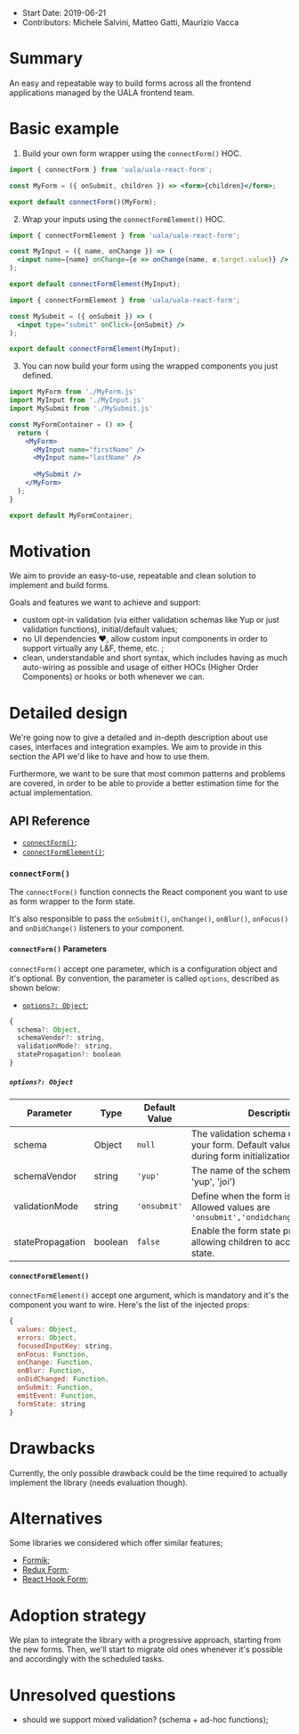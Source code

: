- Start Date: 2019-06-21
- Contributors: Michele Salvini, Matteo Gatti, Maurizio Vacca

# Summary

An easy and repeatable way to build forms across all the frontend applications managed by the UALA frontend team.

# Basic example

1. Build your own form wrapper using the `connectForm()` HOC.

```jsx
import { connectForm } from 'uala/uala-react-form';

const MyForm = ({ onSubmit, children }) => <form>{children}</form>;

export default connectForm()(MyForm);
```

2. Wrap your inputs using the `connectFormElement()` HOC.

```jsx
import { connectFormElement } from 'uala/uala-react-form';

const MyInput = ({ name, onChange }) => (
  <input name={name} onChange={e => onChange(name, e.target.value)} />
);

export default connectFormElement(MyInput);
```

```jsx
import { connectFormElement } from 'uala/uala-react-form';

const MySubmit = ({ onSubmit }) => (
  <input type="submit" onClick={onSubmit} />
);

export default connectFormElement(MyInput);
```

3. You can now build your form using the wrapped components you just defined.

```jsx
import MyForm from './MyForm.js'
import MyInput from './MyInput.js'
import MySubmit from './MySubmit.js'

const MyFormContainer = () => {
  return (
    <MyForm>
      <MyInput name="firstName" />
      <MyInput name="lastName" />
            
      <MySubmit />
    </MyForm>
  );
}

export default MyFormContainer;
```

# Motivation

We aim to provide an easy-to-use, repeatable and clean solution to implement and build forms.

Goals and features we want to achieve and support:

- custom opt-in validation (via either validation schemas like Yup or just validation functions), initial/default values;
- no UI dependencies :heart:, allow custom input components in order to support virtually any L&F, theme, etc. ;
- clean, understandable and short syntax, which includes having as much auto-wiring as possible and usage
of either HOCs (Higher Order Components) or hooks or both whenever we can.

# Detailed design

We're going now to give a detailed and in-depth description about use cases, interfaces and integration examples.
We aim to provide in this section the API we'd like to have and how to use them.

Furthermore, we want to be sure that most common patterns and problems are covered, in order to be able to provide
a better estimation time for the actual implementation.

## API Reference

- [`connectForm()`](#connectform);
- [`connectFormElement()`](#connectformelement);

### `connectForm()`

The `connectForm()` function connects the React component you want to use as form wrapper to the form state.

It's also responsible to pass the  `onSubmit()`, `onChange()`, `onBlur()`, `onFocus()` and `onDidChange()` listeners to your component.

#### `connectForm()` Parameters

`connectForm()` accept one parameter, which is a configuration object and it's optional. By convention, the parameter is called `options`, described as shown below:

- [`options?: Object`](#options-object);

```js
{
  schema?: Object,
  schemaVendor?: string,
  validationMode?: string,
  statePropagation?: boolean
}
```
##### `options?: Object`

|Parameter|Type|Default Value|Description|
|----|----|----|----|
|schema|Object|`null`|The validation schema used to validate your form. Default values are used during form initialization.|
|schemaVendor|string|`'yup'`|The name of the schema vendor, (e.g. 'yup', 'joi')|
|validationMode|string|`'onsubmit'`|Define when the form is validated. Allowed values are `'onsubmit','ondidchanged','onchange'`|
|statePropagation|boolean|`false`|Enable the form state propagation, allowing children to access the parent state.|

#### `connectFormElement()`

`connectFormElement()` accept one argument, which is mandatory and it's the component you want to wire. Here's the list of the injected props:

```js
{
  values: Object,
  errors: Object,
  focusedInputKey: string,
  onFocus: Function,
  onChange: Function,
  onBlur: Function,
  onDidChanged: Function,
  onSubmit: Function,
  emitEvent: Function,
  formState: string
}
```
# Drawbacks

Currently, the only possible drawback could be the time required to actually implement the library (needs evaluation though).

# Alternatives

Some libraries we considered which offer similar features;

- [Formik](https://jaredpalmer.com/formik/);
- [Redux Form](https://redux-form.com/8.2.2/);
- [React Hook Form](https://react-hook-form.com/);

# Adoption strategy

We plan to integrate the library with a progressive approach, starting from the new forms.
Then, we'll start to migrate old ones whenever it's possible and accordingly with the scheduled tasks.

# Unresolved questions

- should we support mixed validation? (schema + ad-hoc functions);
